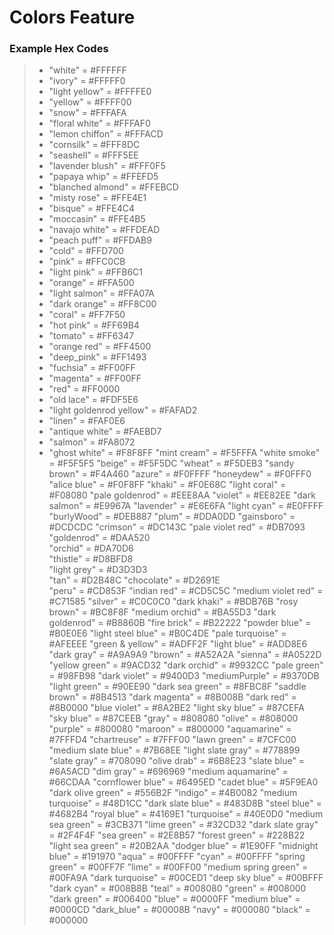 # Colors Feature 
### Example Hex Codes 

> - "white" = #FFFFFF
> - "ivory" = #FFFFF0
> - "light yellow" = #FFFFE0
> - "yellow" = #FFFF00
> - "snow" = #FFFAFA  
> - "floral white" = #FFFAF0
> - "lemon chiffon" = #FFFACD
> - "cornsilk" = #FFF8DC
> - "seashell" = #FFF5EE
> - "lavender blush" = #FFF0F5
> - "papaya whip" = #FFEFD5
> - "blanched almond" = #FFEBCD
> - "misty rose" = #FFE4E1
> - "bisque" = #FFE4C4
> - "moccasin" = #FFE4B5
> - "navajo white" = #FFDEAD
> - "peach puff" = #FFDAB9
> - "cold" = #FFD700
> - "pink" = #FFC0CB
> - "light pink" = #FFB6C1
> - "orange" = #FFA500
> - "light salmon" = #FFA07A
> - "dark orange" = #FF8C00
> - "coral" = #FF7F50
> - "hot pink" = #FF69B4
> - "tomato" = #FF6347
> - "orange red" = #FF4500
> - "deep_pink" = #FF1493
> - "fuchsia" = #FF00FF
> - "magenta" = #FF00FF
> - "red" = #FF0000
> - "old lace" = #FDF5E6
> - "light goldenrod yellow" = #FAFAD2
> - "linen" = #FAF0E6
> - "antique white" = #FAEBD7
> - "salmon" = #FA8072
> - "ghost white" = #F8F8FF
> "mint cream" = #F5FFFA
> "white smoke" = #F5F5F5
> "beige" = #F5F5DC
> "wheat" = #F5DEB3
> "sandy brown" = #F4A460
> "azure" = #F0FFFF
> "honeydew" = #F0FFF0
> "alice blue" = #F0F8FF
> "khaki" = #F0E68C
> "light coral" = #F08080
> "pale goldenrod" = #EEE8AA
> "violet" = #EE82EE
> "dark salmon" = #E9967A
> "lavender" = #E6E6FA
> "light cyan" = #E0FFFF
> "burlyWood" = #DEB887
> "plum" = #DDA0DD
> "gainsboro" = #DCDCDC
> "crimson" = #DC143C
> "pale violet red" = #DB7093 
> "goldenrod" = #DAA520      
> "orchid" = #DA70D6      
> "thistle" = #D8BFD8  
> "light grey" = #D3D3D3  
> "tan" = #D2B48C
> "chocolate" = #D2691E       
> "peru" = #CD853F
> "indian red" = #CD5C5C
> "medium violet red" = #C71585
> "silver" = #C0C0C0
> "dark khaki" = #BDB76B
> "rosy brown" = #BC8F8F
> "medium orchid" = #BA55D3
> "dark goldenrod" = #B8860B
> "fire brick" = #B22222
> "powder blue" = #B0E0E6
> "light steel blue" = #B0C4DE
> "pale turquoise" = #AFEEEE
> "green & yellow" = #ADFF2F
> "light blue" = #ADD8E6
> "dark gray" = #A9A9A9
> "brown" = #A52A2A
> "sienna" = #A0522D
> "yellow green" = #9ACD32
> "dark orchid" = #9932CC
> "pale green" = #98FB98
> "dark violet" = #9400D3
> "mediumPurple" = #9370DB
> "light green" = #90EE90
> "dark sea green" = #8FBC8F
> "saddle brown" = #8B4513
> "dark magenta" = #8B008B
> "dark red" = #8B0000
> "blue violet" = #8A2BE2
> "light sky blue" = #87CEFA
> "sky blue" = #87CEEB
> "gray" = #808080
> "olive" = #808000
> "purple" = #800080
> "maroon" = #800000
> "aquamarine" = #7FFFD4
> "chartreuse" = #7FFF00
> "lawn green" = #7CFC00
> "medium slate blue" = #7B68EE
> "light slate gray" = #778899
> "slate gray" = #708090
> "olive drab" = #6B8E23
> "slate blue" = #6A5ACD
> "dim gray" = #696969
> "medium aquamarine" = #66CDAA
> "cornflower blue" = #6495ED
> "cadet blue" = #5F9EA0
> "dark olive green" = #556B2F
> "indigo" = #4B0082
> "medium turquoise" = #48D1CC
> "dark slate blue" = #483D8B
> "steel blue" = #4682B4
> "royal blue" = #4169E1
> "turquoise" = #40E0D0
> "medium sea green" = #3CB371
> "lime green" = #32CD32
> "dark slate gray" = #2F4F4F
> "sea green" = #2E8B57
> "forest green" = #228B22
> "light sea green" = #20B2AA
> "dodger blue" = #1E90FF
> "midnight blue" = #191970
> "aqua" = #00FFFF
> "cyan" = #00FFFF
> "spring green" = #00FF7F
> "lime" = #00FF00
> "medium spring green" = #00FA9A
> "dark turquoise" = #00CED1
> "deep sky blue" = #00BFFF
> "dark cyan" = #008B8B
> "teal" = #008080
> "green" = #008000
> "dark green" = #006400
> "blue" = #0000FF
> "medium blue" = #0000CD
> "dark_blue" = #00008B
> "navy" = #000080
> "black" = #000000
